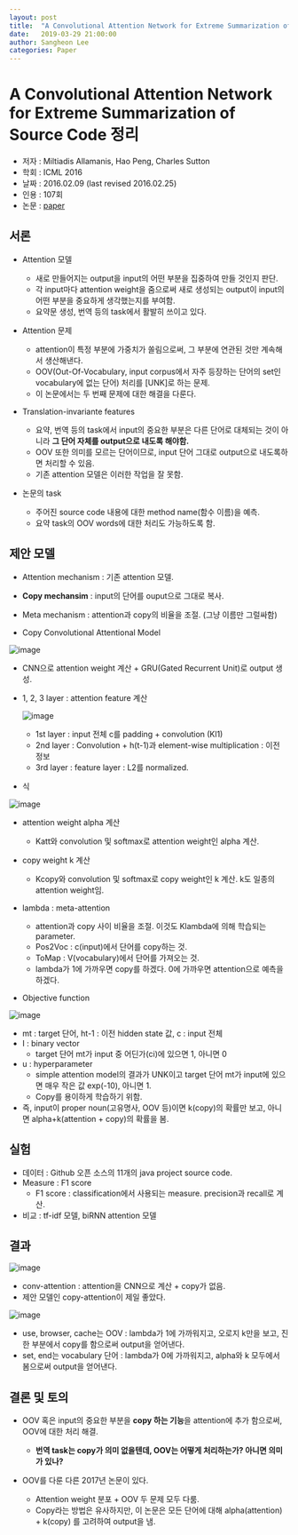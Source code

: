 ```yaml
---
layout: post
title:  "A Convolutional Attention Network for Extreme Summarization of Source Code 정리"
date:   2019-03-29 21:00:00
author: Sangheon Lee
categories: Paper
---
```


# A Convolutional Attention Network for Extreme Summarization of Source Code 정리
- 저자 : Miltiadis Allamanis, Hao Peng, Charles Sutton
- 학회 : ICML 2016
- 날짜 : 2016.02.09 (last revised 2016.02.25)
- 인용 : 107회
- 논문 : [paper](http://proceedings.mlr.press/v48/allamanis16.pdf)

## 서론
- Attention 모델
  - 새로 만들어지는 output을 input의 어떤 부분을 집중하여 만들 것인지 판단.
  - 각 input마다 attention weight을 줌으로써 새로 생성되는 output이 input의 어떤 부분을 중요하게 생각했는지를 부여함.
  - 요약문 생성, 번역 등의 task에서 활발히 쓰이고 있다.

- Attention 문제
  - attention이 특정 부분에 가중치가 쏠림으로써, 그 부분에 연관된 것만 계속해서 생산해낸다.
  - OOV(Out-Of-Vocabulary, input corpus에서 자주 등장하는 단어의 set인 vocabulary에 없는 단어) 처리를 [UNK]로 하는 문제.
  - 이 논문에서는 두 번째 문제에 대한 해결을 다룬다.

- Translation-invariante features
  - 요약, 번역 등의 task에서 input의 중요한 부분은 다른 단어로 대체되는 것이 아니라 **그 단어 자체를 output으로 내도록 해야함.**
  - OOV 또한 의미를 모르는 단어이므로, input 단어 그대로 output으로 내도록하면 처리할 수 있음.
  - 기존 attention 모델은 이러한 작업을 잘 못함.

- 논문의 task
  - 주어진 source code 내용에 대한 method name(함수 이름)을 예측.
  - 요약 task의 OOV words에 대한 처리도 가능하도록 함.


## 제안 모델
- Attention mechanism : 기존 attention 모델.
- **Copy mechansim** : input의 단어를 ouput으로 그대로 복사.
- Meta mechanism : attention과 copy의 비율을 조절. (그냥 이름만 그럴싸함)

- Copy Convolutional Attentional Model

![image](https://user-images.githubusercontent.com/26705935/42079717-5e73e5cc-7bbb-11e8-9bdb-b97c791df81d.png)

- CNN으로 attention weight 계산 + GRU(Gated Recurrent Unit)로 output 생성.
- 1, 2, 3 layer : attention feature 계산

  ![image](https://user-images.githubusercontent.com/26705935/42080939-18e16b52-7bbf-11e8-8fd0-97d91db1c5e4.png)

  - 1st layer : input 전체 c를 padding + convolution (Kl1)
  - 2nd layer : Convolution + h(t-1)과 element-wise multiplication : 이전 정보
  - 3rd layer : feature layer : L2를 normalized.

- 식

![image](https://user-images.githubusercontent.com/26705935/42081303-0bc73d1a-7bc0-11e8-8055-b83c3794e0d8.png)
- attention weight alpha 계산
  - Katt와 convolution 및 softmax로 attention weight인 alpha 계산.

- copy weight k 계산
  - Kcopy와 convolution 및 softmax로 copy weight인 k 계산. k도 일종의 attention weight임.

- lambda : meta-attention
  - attention과 copy 사이 비율을 조절. 이것도 Klambda에 의해 학습되는 parameter.
  - Pos2Voc : c(input)에서 단어를 copy하는 것.
  - ToMap : V(vocabulary)에서 단어를 가져오는 것.
  - lambda가 1에 가까우면 copy를 하겠다. 0에 가까우면 attention으로 예측을 하겠다.

- Objective function

![image](https://user-images.githubusercontent.com/26705935/42081592-cfb4b5d6-7bc0-11e8-9f4a-1e5eefd37c5e.png)

- mt : target 단어, ht-1 : 이전 hidden state 값, c : input 전체
- I : binary vector
  - target 단어 mt가 input 중 어딘가(ci)에 있으면 1, 아니면 0
- u : hyperparameter
  - simple attention model의 결과가 UNK이고 target 단어 mt가 input에 있으면 매우 작은 값 exp(-10), 아니면 1.
  - Copy를 용이하게 학습하기 위함.
- 즉, input이 proper noun(고유명사, OOV 등)이면 k(copy)의 확률만 보고, 아니면 alpha+k(attention + copy)의 확률을 봄.


## 실험
- 데이터 : Github 오픈 소스의 11개의 java project source code.
- Measure : F1 score
  - F1 score : classification에서 사용되는 measure. precision과 recall로 계산.
- 비교 : tf-idf 모델, biRNN attention 모델

## 결과

![image](https://user-images.githubusercontent.com/26705935/42082116-249f820a-7bc2-11e8-8f28-09ca72a704ae.png)

- conv-attention : attention을 CNN으로 계산 + copy가 없음.
- 제안 모델인 copy-attention이 제일 좋았다.

![image](https://user-images.githubusercontent.com/26705935/42082190-4cbc1ab4-7bc2-11e8-8dcb-d96cffcef257.png)

- use, browser, cache는 OOV : lambda가 1에 가까워지고, 오로지 k만을 보고, 진한 부분에서 copy를 함으로써 output을 얻어낸다.
- set, end는 vocabulary 단어 : lambda가 0에 가까워지고, alpha와 k 모두에서 봄으로써 output을 얻어낸다.

## 결론 및 토의
- OOV 혹은 input의 중요한 부분을 **copy 하는 기능**을 attention에 추가 함으로써, OOV에 대한 처리 해결.
  - **번역 task는 copy가 의미 없을텐데, OOV는 어떻게 처리하는가? 아니면 의미가 있나?**

- OOV를 다룬 다른 2017년 논문이 있다.
  - Attention weight 분포 + OOV 두 문제 모두 다룸.
  - Copy라는 방법은 유사하지만, 이 논문은 모든 단어에 대해 alpha(attention) + k(copy) 를 고려하여 output을 냄.
